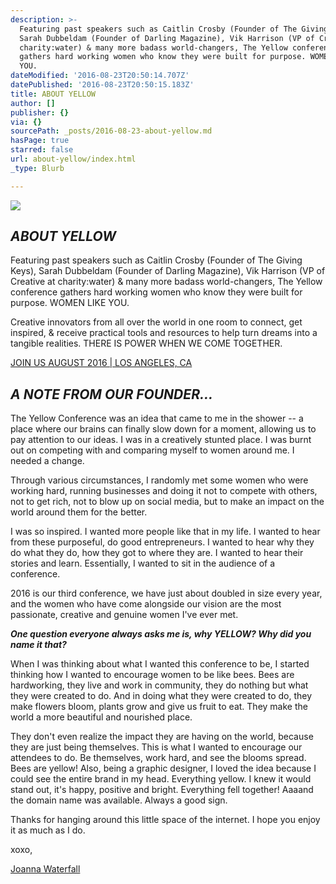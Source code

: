 ```yaml
---
description: >-
  Featuring past speakers such as Caitlin Crosby (Founder of The Giving Keys),
  Sarah Dubbeldam (Founder of Darling Magazine), Vik Harrison (VP of Creative at
  charity:water) & many more badass world-changers, The Yellow conference
  gathers hard working women who know they were built for purpose. WOMEN LIKE
  YOU.
dateModified: '2016-08-23T20:50:14.707Z'
datePublished: '2016-08-23T20:50:15.183Z'
title: ABOUT YELLOW
author: []
publisher: {}
via: {}
sourcePath: _posts/2016-08-23-about-yellow.md
hasPage: true
starred: false
url: about-yellow/index.html
_type: Blurb

---
```

![](https://the-grid-user-content.s3-us-west-2.amazonaws.com/baebe214-9081-4ef0-ac2e-a1c9ea915b60.jpg)

## _ABOUT YELLOW_

Featuring past speakers such as Caitlin Crosby (Founder of The Giving Keys), Sarah Dubbeldam (Founder of Darling Magazine), Vik Harrison (VP of Creative at charity:water) & many more badass world-changers, The Yellow conference gathers hard working women who know they were built for purpose. WOMEN LIKE YOU.

Creative innovators from all over the world in one room to connect, get inspired, & receive practical tools and resources to help turn dreams into a tangible realities. THERE IS POWER WHEN WE COME TOGETHER.

[JOIN US AUGUST 2016 | LOS ANGELES, CA][0]

## _A NOTE FROM OUR FOUNDER..._

The Yellow Conference was an idea that came to me in the shower -- a place where our brains can finally slow down for a moment, allowing us to pay attention to our ideas. I was in a creatively stunted place. I was burnt out on competing with and comparing myself to women around me. I needed a change.

Through various circumstances, I randomly met some women who were working hard, running businesses and doing it not to compete with others, not to get rich, not to blow up on social media, but to make an impact on the world around them for the better.

I was so inspired. I wanted more people like that in my life. I wanted to hear from these purposeful, do good entrepreneurs. I wanted to hear why they do what they do, how they got to where they are. I wanted to hear their stories and learn. Essentially, I wanted to sit in the audience of a conference.

2016 is our third conference, we have just about doubled in size every year, and the women who have come alongside our vision are the most passionate, creative and genuine women I've ever met.

_**One question everyone always asks me is, why YELLOW? Why did you name it that?**_

When I was thinking about what I wanted this conference to be, I started thinking how I wanted to encourage women to be like bees. Bees are hardworking, they live and work in community, they do nothing but what they were created to do. And in doing what they were created to do, they make flowers bloom, plants grow and give us fruit to eat. They make the world a more beautiful and nourished place.

They don't even realize the impact they are having on the world, because they are just being themselves. This is what I wanted to encourage our attendees to do. Be themselves, work hard, and see the blooms spread. Bees are yellow! Also, being a graphic designer, I loved the idea because I could see the entire brand in my head. Everything yellow. I knew it would stand out, it's happy, positive and bright. Everything fell together! Aaaand the domain name was available. Always a good sign.

Thanks for hanging around this little space of the internet. I hope you enjoy it as much as I do.

xoxo,

[Joanna Waterfall][1]

[0]: http://yellowconference.com/conference/
[1]: https://www.instagram.com/joannawaterfall/